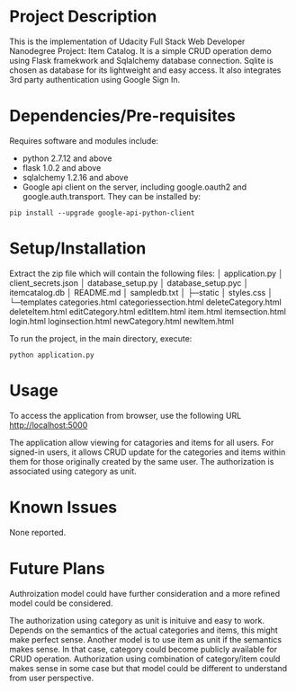 # Project Description

This is the implementation of Udacity Full Stack Web Developer Nanodegree Project: Item Catalog. It is a simple CRUD operation demo using Flask framekwork and Sqlalchemy database connection. Sqlite is chosen as database for its lightweight and easy access. It also integrates 3rd party authentication using Google Sign In.

# Dependencies/Pre-requisites

Requires software and modules include:
* python 2.7.12 and above
* flask 1.0.2 and above
* sqlalchemy 1.2.16 and above
* Google api client on the server, including google.oauth2 and google.auth.transport. They can be installed by:
```
pip install --upgrade google-api-python-client
```

# Setup/Installation
Extract the zip file which will contain the following files:
│  application.py
│  client_secrets.json
│  database_setup.py
│  database_setup.pyc
│  itemcatalog.db
│  README.md
│  sampledb.txt
│
├─static
│      styles.css
│
└─templates
        categories.html
        categoriessection.html
        deleteCategory.html
        deleteItem.html
        editCategory.html
        editItem.html
        item.html
        itemsection.html
        login.html
        loginsection.html
        newCategory.html
        newItem.html
		
To run the project, in the main directory, execute:

```
python application.py
```

# Usage

To access the application from browser, use the following URL [http://localhost:5000](http://localhost:5000)

The application allow viewing for catagories and items for all users. For signed-in users, it allows CRUD update for the categories and items within them for those originally created by the same user. The authorization is associated using category as unit.

# Known Issues

None reported.

# Future Plans

Authroization model could have further consideration and a more refined model could be considered.

The authorization using category as unit is inituive and easy to work. Depends on the semantics of the actual categories and items, this might make perfect sense. Another model is to use item as unit if the semantics makes sense. In that case, category could become publicly available for CRUD operation. Authorization using combination of category/item could makes sense in some case but that model could be different to understand from user perspective.

